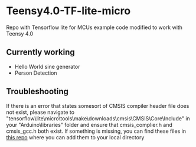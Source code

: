 # Teensy4.0-TF-lite-micro
Repo with Tensorflow lite for MCUs example code modified to work with Teensy 4.0

## Currently working
* Hello World sine generator
* Person Detection

## Troubleshooting 
If there is an error that states somesort of CMSIS compiler header file does not exist, please navigate to  "tensorflow\lite\micro\tools\make\downloads\cmsis\CMSIS\Core\Include"
in your "Arduino\libraries" folder and ensure that cmsis_complier.h and cmsis_gcc.h both exist. If something is missing, you can find these files in [this repo](https://github.com/ARM-software/CMSIS_5/tree/develop/CMSIS/Core/Include) where you can add them to your local directory

